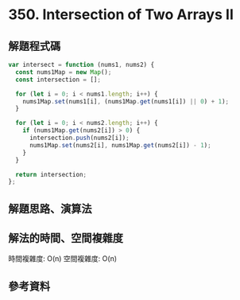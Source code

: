 # 350. Intersection of Two Arrays II

## 解題程式碼

```javascript
var intersect = function (nums1, nums2) {
  const nums1Map = new Map();
  const intersection = [];

  for (let i = 0; i < nums1.length; i++) {
    nums1Map.set(nums1[i], (nums1Map.get(nums1[i]) || 0) + 1);
  }

  for (let i = 0; i < nums2.length; i++) {
    if (nums1Map.get(nums2[i]) > 0) {
      intersection.push(nums2[i]);
      nums1Map.set(nums2[i], nums1Map.get(nums2[i]) - 1);
    }
  }

  return intersection;
};
```

## 解題思路、演算法

## 解法的時間、空間複雜度

時間複雜度: O(n)
空間複雜度: O(n)

## 參考資料
